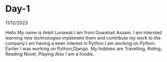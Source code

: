 # Day-1
11/12/2023 

Hello My name is Ankit Lunawat.I am from Guwahati Assam.
I am intersted learning new technologies implement them and contribute my work to the company.I am having a keen interest in Python.I am working on Python. Earlier I was working on Python,Django.
My hobbies are Travelling, Riding, Reading Novel, Playing.Also I am a foodie..
